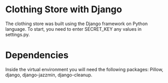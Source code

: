 # Clothing Store with Django
The clothing store was built using the Django framework on Python language. To start, you need to enter SECRET_KEY any values in settings.py.
# Dependencies
Inside the virtual environment you will need the following packages: Pillow, django, django-jazzmin, django-cleanup.